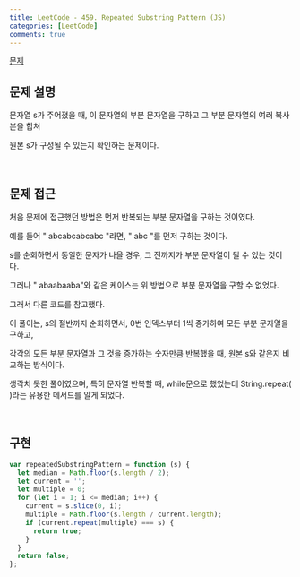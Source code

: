 ```yaml
---
title: LeetCode - 459. Repeated Substring Pattern (JS)
categories: [LeetCode]
comments: true
---
```


[문제](https://leetcode.com/problems/repeated-substring-pattern/)

## 문제 설명

문자열 s가 주어졌을 때, 이 문자열의 부분 문자열을 구하고 그 부분 문자열의 여러 복사본을 합쳐

원본 s가 구성될 수 있는지 확인하는 문제이다.

<br>

## 문제 접근

처음 문제에 접근했던 방법은 먼저 반복되는 부분 문자열을 구하는 것이였다.

예를 들어 " abcabcabcabc "라면, " abc "를 먼저 구하는 것이다.

s를 순회하면서 동일한 문자가 나올 경우, 그 전까지가 부분 문자열이 될 수 있는 것이다.

그러나 " abaabaaba"와 같은 케이스는 위 방법으로 부분 문자열을 구할 수 없었다.

그래서 다른 코드를 참고했다.

이 풀이는, s의 절반까지 순회하면서, 0번 인덱스부터 1씩 증가하여 모든 부분 문자열을 구하고,

각각의 모든 부분 문자열과 그 것을 증가하는 숫자만큼 반복했을 때, 원본 s와 같은지 비교하는 방식이다.

생각치 못한 풀이였으며, 특히 문자열 반복할 때, while문으로 했었는데 String.repeat( )라는 유용한 메서드를 알게 되었다.

<br>

## 구현

```js
var repeatedSubstringPattern = function (s) {
  let median = Math.floor(s.length / 2);
  let current = '';
  let multiple = 0;
  for (let i = 1; i <= median; i++) {
    current = s.slice(0, i);
    multiple = Math.floor(s.length / current.length);
    if (current.repeat(multiple) === s) {
      return true;
    }
  }
  return false;
};
```
